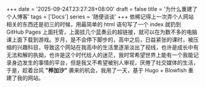 +++
date = '2025-09-24T23:27:28+08:00'
draft = false
title = '为什么重建了个人博客'
tags = ['Docs']
series = '随便谈谈'
+++
  依稀记得上一次弄个人网站相关的东西还是初三的时候，用最简单的 html 语句写了一个 index 就扔到 GitHub Pages 上面托管，上面挂几个蓝奏云的超链接，就可以在为数不多的电脑课上面下载到游戏。岁月，是不会停下脚步的，高中之后，日益紧张的课时，被压缩的兴趣科目，导致这个网站在我高中的生活里逐渐淡出了视线，也许是成长中有无法和解的执拗，也许是这个时代给人的迷茫，我时常希望世界上能有一个我能记录身边发生的事情的平台，但是我又不希望被别人审视，厌倦了社交媒体的生活，于是，趁着台风 **"桦加沙"** 袭来的机会，我用了一天，基于 Hugo + Blowfish 重建了我的网站。  